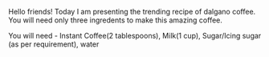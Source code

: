 Hello friends! Today I am presenting the trending recipe of dalgano coffee. You will need only three ingredents to make this amazing coffee.

You will need - Instant Coffee(2 tablespoons), Milk(1 cup), Sugar/Icing sugar (as per requirement), water

